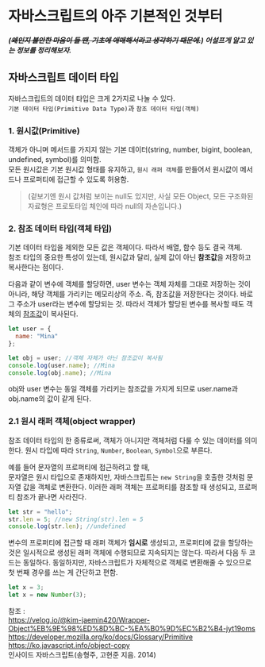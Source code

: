 # 자바스크립트의 아주 기본적인 것부터

##### (~~왜인지 불안한 마음이 들 땐, 기초에 애매해서라고 생각하기 때문에.~~) 어설프게 알고 있는 정보를 정리해보자.

## 자바스크립트 데이터 타입  
자바스크립트의 데이터 타입은 크게 2가지로 나눌 수 있다.   
`기본 데이터 타입(Primitive Data Type)`과 `참조 데이터 타입(객체)`


### 1. 원시값(Primitive)  
객체가 아니며 메서드를 가지지 않는 기본 데이터(string, number, bigint, boolean, undefined, symbol)를 의미함.  
모든 원시값은 기본 원시값 형태를 유지하고, `원시 래퍼 객체`를 만들어서 원시값이 메서드나 프로퍼티에 접근할 수 있도록 허용함.  
> (겉보기엔 원시 값처럼 보이는 null도 있지만, 사실 모든 Object, 모든 구조화된 자료형은 프로토타입 체인에 따라 null의 자손입니다.)


### 2. 참조 데이터 타입(객체 타입)  
기본 데이터 타입을 제외한 모든 값은 객체이다. 따라서 배열, 함수 등도 결국 객체.  
참조 타입의 중요한 특성이 있는데, 원시값과 달리, 실제 값이 아닌 **참조값**을 저장하고 복사한다는 점이다.  

다음과 같이 변수에 객체를 할당하면, user 변수는 객체 자체를 그대로 저장하는 것이 아니라, 해당 객체를 가리키는 메모리상의 주소. 즉, 참조값을 저장한다는 것이다. 바로 그 주소가 user라는 변수에 할당되는 것. 따라서 객체가 할당된 변수를 복사할 때도 객체의 <u>참조값</u>이 복사된다.   
```javascript
let user = {
  name: "Mina"
};

let obj = user; //객체 자체가 아닌 참조값이 복사됨
console.log(user.name); //Mina
console.log(obj.name); //Mina
```
obj와 user 변수는 동일 객체를 가리키는 참조값을 가지게 되므로 user.name과 obj.name의 값이 같게 된다.   


### 2.1 원시 래퍼 객체(object wrapper)
참조 데이터 타입의 한 종류로써, 객체가 아니지만 객체처럼 다룰 수 있는 데이터를 의미한다. 원시 타입에 따라 `String`, `Number`, `Boolean`, `Symbol`으로 부른다.  

예를 들어 문자열의 프로퍼티에 접근하려고 할 때,   
문자열은 원시 타입으로 존재하지만, 자바스크립트는 `new String`을 호출한 것처럼 문자열 값을 객체로 변환한다. 이러한 래퍼 객체는 프로퍼티를 참조할 때 생성되고, 프로퍼티 참조가 끝나면 사라진다.

```javascript
let str = "hello";
str.len = 5; //new String(str).len = 5
console.log(str.len); //undefined
```

변수의 프로퍼티에 접근할 때 래퍼 객체가 **임시로** 생성되고, 프로퍼티에 값을 할당하는 것은 일시적으로 생성된 래퍼 객체에 수행되므로 지속되지는 않는다.
따라서 다음 두 코드는 동일하다. 동일하지만, 자바스크립트가 자체적으로 객체로 변환해줄 수 있으므로 첫 번째 경우를 쓰는 게 간단하고 편함.

```javascript
let x = 3;
let x = new Number(3);
```


참조 :   
<https://velog.io/@kim-jaemin420/Wrapper-Object%EB%9E%98%ED%8D%BC-%EA%B0%9D%EC%B2%B4-jyt19oms>  
<https://developer.mozilla.org/ko/docs/Glossary/Primitive>  
<https://ko.javascript.info/object-copy>  
인사이드 자바스크립트(송형주, 고현준 지음. 2014)   
